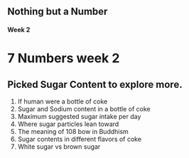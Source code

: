 ## Nothing but a Number
#### Week 2

<!DOCTYPE html>
<html>
  <head>
    <h1> 7 Numbers week 2 </h1>
    <h2> Picked Sugar Content to explore more. </h2>
  </head>

  <body>
    <ol>
  <li> If human were a bottle of coke </li>
  <li> Sugar and Sodium content in a bottle of coke </li>
  <li> Maximum suggested sugar intake per day </li>
  <li> Where sugar particles lean toward </li>
  <li> The meaning of 108 bow in Buddhism </li>
  <li> Sugar contents in different flavors of coke </li>
  <li> White sugar vs brown sugar </li>
    </ol>
  </body>

</html>
